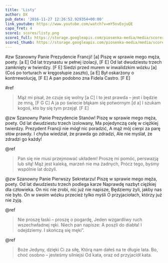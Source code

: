 ```yaml
---
title: 'Listy'
author: DX
pub_date: '2016-11-27 12:26:52.929354+00:00'
link_youtube: https://www.youtube.com/watch?v=mY5ovEojuQE
capo_fret: 4
score1: scores/listy.png
score1_full: https://storage.googleapis.com/piosenka-media/media/scores/listy.png
score1_thumb: https://storage.googleapis.com/piosenka-media/media/scores/listy.png.180x0_q85_upscale.png
---
```


#zw
Szanowny Panie Prezydencie Francji! [a]
Piszę w sprawie mego męża, poety. [a E]
Od lat trzynastu w pełnej izolacji, [F E]
Od lat dwudziestu trzech zamknięty w twierdzy. [F E]
Siedzi przed murem w inwalidzkim wózku [a]
(Coś po torturach w kręgosłupie zaszło), [a E]
Był oskarżony o kontrrewolucję, [F E]
A pan podobno zna Fidela Castro. [F E]

#ref
>Mąż mi pisał, że czuje się wolny [a C]
>I to jest prawda – jest i będzie ze mną, [F G C]
>A ja po świecie błąkam się potwornym [d a]
>I szukam kogoś, kto by się tym przejął. [F E]

@zw
Szanowny Panie Prezydencie Stanów!
Piszę w sprawie mego męża, poety.
Od lat dwudziestu trzech izolowany,
Ma pojedynczą celę w ciężkiej twierdzy.
Prezydent Francji nie mógł nic poradzić,
A mąż mój cierpi za parę słów prawdy.
I chyba wiedział, że prawda go zdradzi,
Ale nie myślał, że zdradzi go każdy!

@ref
>Pan się nie musi przejmować układem!
>Proszę mi pomóc, perswazją lub siłą!
>Mąż jest kaleką, marzeń nie ma żadnych,
>Prócz tego, byśmy wspólnie lat dożyli.

@zw
Szanowny Panie Pierwszy Sekretarzu!
Piszę w sprawie mego męża, poety.
Od lat dwudziestu trzech podlega karze
Naprawdę nazbyt ciężkiej dla człowieka.
On nic nie zrobi, nic już nie napisze,
Będziemy żyli, jakby nas nie było.
On w swoim wózku przecież tylko myśli
O przyjaciołach, którzy już nie żyją.

@ref
>Nie proszę łaski – proszę o pogardę,
>Jeden wzgardliwy ruch wszechwładnej ręki.
>Niech pan napisze: A poszli do diabła!
>I odejdziemy. I skończą się męki”.

@ref
>Boże Jedyny, dzięki Ci za siłę,
>Którą nam dałeś na te długie lata.
>Bo, choć osobno – jesteśmy silniejsi
>Od kata, oraz od przyjaciół kata.